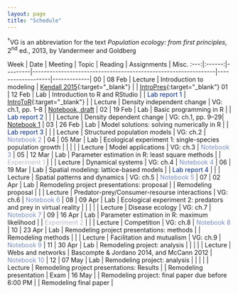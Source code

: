 ```yaml
---
layout: page
title: "Schedule"
---
```


<style>
.content {
  padding-top:    4rem;
  padding-bottom: 4rem;
}

@media (min-width: 48em) {
  .content {
    max-width: 50rem;
    margin-left: 16rem;
    margin-right: 2rem;
  }
}

@media (min-width: 64em) {
  .content {
    margin-left: 18rem;
    margin-right: 4rem;
  }
}
</style>

<sup>&#8224;</sup>VG is an abbreviation for the text *Population ecology: from first principles*, 2<sup>nd</sup> ed., 2013, by Vandermeer and Goldberg

Week |  Date  | Meeting |     Topic                                                      | Reading           | Assignments | Misc.
:---:|:------:|---------|----------------------------------------------------------------|-------------------|-------------|
00   | 08 Feb | Lecture | Introduction to modeling                                       | [Kendall 2015](http://onlinelibrary.wiley.com/doi/10.1890/14-2080.1/abstract){:target="_blank"}  | | [IntroPres](../Presentations/Lec1_Intro.pdf){:target="_blank"}
01   | 12 Feb |   Lab   | Introduction to R and RStudio                                  |                   | <span style="color:#002878">Lab report 1</span> | [IntroToR](../Presentations/Lab1_IntroToR.html){:target="_blank"}
     |        | Lecture | Density independent change                                     | VG: ch.1, pp. 1–8 | <span style="color:#788bbb">[Notebook, draft](../Assignments/LectureNotebooks/Ch1_Notebook)</span> |
02   | 19 Feb |   Lab   | Basic programming in R                                         |                   | <span style="color:#002878">Lab report 2</span> |
     |        | Lecture | Density dependent change                                       | VG: ch.1, pp. 9–29| <span style="color:#788bbb">[Notebook 1](../Assignments/LectureNotebooks/Ch1_Notebook)</span> |
03   | 26 Feb |   Lab   | Model solutions: solving numerically in R                      |                   | <span style="color:#002878">Lab report 3</span> |
     |        | Lecture | Structured population models                                   | VG: ch.2          | <span style="color:#788bbb">Notebook 2</span> |
04   | 05 Mar |   Lab   | Ecological experiment 1: single-species population growth      |                   | |
     |        | Lecture | Model applications                                             | VG: ch.3          | <span style="color:#788bbb">Notebook 3</span> |
05   | 12 Mar |   Lab   | Parameter estimation in R: least square methods                |                   | <span style="color:#b4b9c2">Experiment 1</span> |
     |        | Lecture | Dynamical systems                                              | VG: ch.4          | <span style="color:#788bbb">Notebook 4</span> |
06   | 19 Mar |   Lab   | Spatial modeling: lattice-based models                         |                   | <span style="color:#002878">Lab report 4</span> |
     |        | Lecture | Spatial patterns and dynamics                                  | VG: ch.5          | <span style="color:#788bbb">Notebook 5</span> |
07   | 02 Apr |   Lab   | Remodeling project presentations: proposal                     |                   | Remodeling proposal |
     |        | Lecture | Predator-prey/Consumer-resourse interactions                   | VG: ch.6          | <span style="color:#788bbb">Notebook 6</span> |
08   | 09 Apr |   Lab   | Ecological experiment 2: predators and prey in virtual reality |                   | |
     |        | Lecture | Disease ecology		           	                             | VG: ch.7          | <span style="color:#788bbb">Notebook 7</span> |
09   | 16 Apr |   Lab   | Parameter estimation in R: maximum likelihood                  |                   | <span style="color:#b4b9c2">Experiment 2</span> |
     |        | Lecture | Competition  				                                     | VG: ch.8          | <span style="color:#788bbb">Notebook 8</span> |
10   | 23 Apr |   Lab   | Remodeling project presentations: methods                      |                   | Remodeling methods |
     |        | Lecture | Facilitation and mutualism                                     | VG: ch.9          | <span style="color:#788bbb">Notebook 9</span> |
11   | 30 Apr |   Lab   | Remodeling project: analysis                                     |                   | |
     |        | Lecture | Webs and networks                        		                 | Bascompte & Jordano 2014, and McCann 2012              | <span style="color:#788bbb">Notebook 10</span> |
12   | 07 May |   Lab   | Remodeling project: analysis                                   |                   | |
     |        | Lecture | Remodeling project presentations: Results                      |                   | Remodeling presentation |
Exam | 16 May |         | Remodeling project: final paper due before 6:00 PM             |                   | Remodeling final paper |
